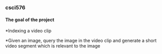 ### csci576
#### The goal of the project
*Indexing a video clip


*Given an image, query the image in the video clip and generate a short video segment which is relevant to the image
